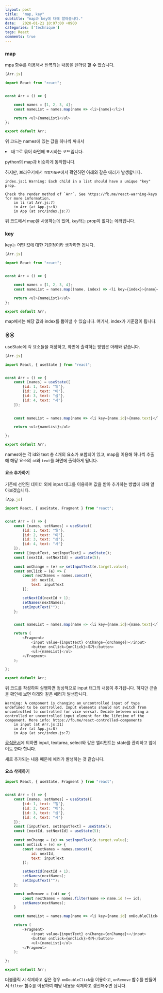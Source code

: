 ```yaml
---
layout: post
title:  "map, key"
subtitle: "map과 key에 대해 알아봅시다."
date:   2020-01-21 10:07:00 +0900
categories: ['technique']
tags: React
comments: true
---
```


### map

mpa 함수를 이용해서 반복되는 내용을 렌더링 할 수 있습니다.

```javascript
[Arr.js]

import React from "react";


const Arr = () => {

    const names = [1, 2, 3, 4];
    const nameList = names.map(name => <li>{name}</li>)

    return <ul>{nameList}</ul>
};

export default Arr;
```

위 코드는 names에 있는 값을 하나씩 꺼내서 <li> 태그로 묶어 화면에 표시하는 코드입니다.

python의 map과 비슷하게 동작합니다.

하지만, 브라우저에서 `개발자도구`에서 확인하면 아래와 같은 에러가 발생합니다.

```shell
index.js:1 Warning: Each child in a list should have a unique "key" prop.

Check the render method of `Arr`. See https://fb.me/react-warning-keys for more information.
    in li (at Arr.js:7)
    in Arr (at App.js:8)
    in App (at src/index.js:7)
```

위 코드에서 map을 사용하는데 있어, `key`라는 prop이 없다는 에러입니다.


### key

key는 어떤 값에 대한 기준점이라 생각하면 됩니다. 

```javascript
[Arr.js]

import React from "react";


const Arr = () => {

    const names = [1, 2, 3, 4];
    const nameList = names.map((name, index) => <li key={index}>{name}</li>)

    return <ul>{nameList}</ul>
};

export default Arr;
```
map에서는 해당 값과 index를 뽑아낼 수 있습니다. 여기서, index가 기준점이 됩니다. 


### 응용

useState에 각 요소들을 저장하고, 화면에 출력하는 방법은 아래와 같습니다.

```javascript
[Arr.js]

import React, { useState } from "react";


const Arr = () => {
    const [names] = useState([
        {id: 1, text: "일"},
        {id: 2, text: "이"},
        {id: 3, text: "삼"},
        {id: 4, text: "사"}
    ]);

    
    const nameList = names.map(name => <li key={name.id}>{name.text}</li>)

    return <ul>{nameList}</ul>

};

export default Arr;
```

names에는 각 id와 text 총 4개의 요소가 포함되어 있고, map을 이용해 하나씩 추출해 해당 요소의 `id`와 `text`를 화면에 출력하게 됩니다.


#### 요소 추가하기

기존에 선언된 데이터 외에 input 태그를 이용하여 값을 받아 추가하는 방법에 대해 알아보겠습니다.

```javascript
[App.js]

import React, { useState, Fragment } from "react";


const Arr = () => {
    const [names, setNames] = useState([
        {id: 1, text: "일"},
        {id: 2, text: "이"},
        {id: 3, text: "삼"},
        {id: 4, text: "사"}
    ]);
    const [inputText, setInputText] = useState();
    const [nextId, setNextId] = useState(5);
    
    const onChange = (e) => setInputText(e.target.value);
    const onClick = (e) => {
        const nextNames = names.concat({
            id: nextId,
            text: inputText
        });

        setNextId(nextId + 1);
        setNames(nextNames);
        setInputText("");
    };


    const nameList = names.map(name => <li key={name.id}>{name.text}</li>)

    return (
        <Fragment>
            <input value={inputText} onChange={onChange}></input>
            <button onClick={onClick}>추가</button>
            <ul>{nameList}</ul>
        </Fragment>
    );

};

export default Arr;
```

위 코드를 작성하여 실행하면 정상적으로 input 태그의 내용이 추가됩니다. 하지만 콘솔을 확인해 보면 아래와 같은 에러가 발생합니다.


```shell
Warning: A component is changing an uncontrolled input of type undefined to be controlled. Input elements should not switch from uncontrolled to controlled (or vice versa). Decide between using a controlled or uncontrolled input element for the lifetime of the component. More info: https://fb.me/react-controlled-components
    in input (at Arr.js:31)
    in Arr (at App.js:8)
    in App (at src/index.js:7)
```


[공식문서](https://ko.reactjs.org/docs/forms.html#controlled-components)에 의하면 input, textarea, select와 같은 엘리먼트는 state를 관리하고 업데이트 한다 합니다.

새로 추가되는 내용 때문에 에러가 발생하는 것 같습니다.


#### 요소 삭제하기

```javascript
import React, { useState, Fragment } from "react";


const Arr = () => {
    const [names, setNames] = useState([
        {id: 1, text: "일"},
        {id: 2, text: "이"},
        {id: 3, text: "삼"},
        {id: 4, text: "사"}
    ]);
    const [inputText, setInputText] = useState();
    const [nextId, setNextId] = useState(5);
    
    const onChange = (e) => setInputText(e.target.value);
    const onClick = (e) => {
        const nextNames = names.concat({
            id: nextId,
            text: inputText
        });

        setNextId(nextId + 1);
        setNames(nextNames);
        setInputText("");
    };

    const onRemove = (id) => {
        const nextNames = names.filter(name => name.id !== id);
        setNames(nextNames);
    }

    const nameList = names.map(name => <li key={name.id} onDoubleClick={() => onRemove(name.id)}>{name.text}</li>)

    return (
        <Fragment>
            <input value={inputText} onChange={onChange}></input>
            <button onClick={onClick}>추가</button>
            <ul>{nameList}</ul>
        </Fragment>
    );

};

export default Arr;
```

더블클릭 시 삭제하고 싶은 경우 `onDoubleClick`을 이용하고, `onRemove` 함수를 만들어서 `filter` 함수를 이용하여 해당 내용을 삭제하고 갱신해주면 됩니다.

